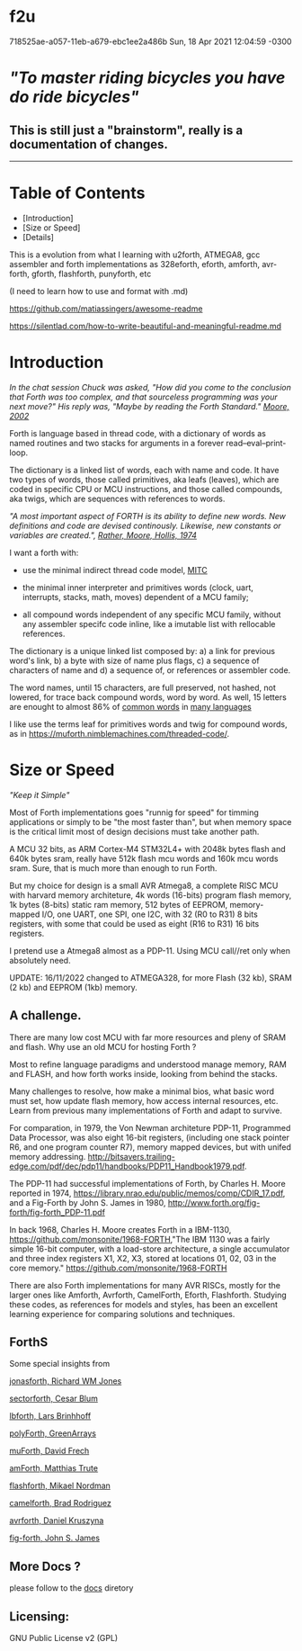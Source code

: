 # f2u

718525ae-a057-11eb-a679-ebc1ee2a486b Sun, 18 Apr 2021 12:04:59 -0300

# *"To master riding bicycles you have do ride bicycles"*

## This is still just a "brainstorm", really is a documentation of changes. 
---
# Table of Contents
* [Introduction]
* [Size or Speed]
* [Details]

This is a evolution from what I learning with u2forth, ATMEGA8, gcc assembler and forth implementations as 328eforth, eforth, amforth, avr-forth, gforth, flashforth, punyforth, etc 

(I need to learn how to use and format with .md)

https://github.com/matiassingers/awesome-readme

https://silentlad.com/how-to-write-beautiful-and-meaningful-readme.md

# Introduction

*In the chat session Chuck was asked, "How did you come to the conclusion that Forth was too complex, and that sourceless programming was your next move?" His reply was, "Maybe by reading the Forth Standard." [Moore, 2002](http://www.ultratechnology.com/levels.htm)*

Forth is language based in thread code, with a dictionary of words as named routines and two stacks for arguments in a forever read–eval–print-loop.

The dictionary is a linked list of words, each with name and code. It have two types of words, those called primitives, aka leafs (leaves), which are coded in specific CPU or MCU instructions, and those called compounds, aka twigs, which are sequences with references to words.
 
*"A most important aspect of FORTH is its ability to define new words. New definitions and code are devised continously. Likewise, new constants or variables are created.", [Rather, Moore, Hollis, 1974](https://library.nrao.edu/public/memos/comp/CDIR_17.pdf)*

I want a forth with:

- use the minimal indirect thread code model, [MITC](https://github.com/agsb/f2u/blob/main/small%20MITC%20Forth%20en.pdf)

- the minimal inner interpreter and primitives words (clock, uart, interrupts, stacks, math, moves) dependent of a MCU family;

- all compound words independent of any specific MCU family, without any assembler specifc code inline, like a imutable list with rellocable references.

The dictionary is a unique linked list composed by:  a) a link for previous word's link, b) a byte with size of name plus flags, c) a sequence of characters of name and d) a sequence of, or references or assembler code.

The word names, until 15 characters, are full preserved, not hashed, not lowered, for trace back compound words, word by word. As well, 15 letters are enought to almost 86% of [common words](https://digitalcommons.butler.edu/cgi/viewcontent.cgi?article=1116&context=wordways) in [many languages](https://arxiv.org/ftp/arxiv/papers/1207/1207.2334.pdf)

I like use the terms leaf for primitives words and twig for compound words, as in https://muforth.nimblemachines.com/threaded-code/.

# Size or Speed

*"Keep it Simple"*

Most of Forth implementations goes "runnig for speed" for timming applications or simply to be "the most faster than", but when memory space is the critical limit most of design decisions must take another path.

A MCU 32 bits, as ARM Cortex-M4 STM32L4+ with 2048k bytes flash and 640k bytes sram, really have 512k flash mcu words and 160k mcu words sram. Sure, that is much more than enough to run Forth.

But my choice for design is a small AVR Atmega8, a complete RISC MCU with harvard memory architeture, 4k words (16-bits) program flash memory, 1k bytes (8-bits) static ram memory, 512 bytes of EEPROM,  memory-mapped I/O, one UART, one SPI, one I2C, with 32 (R0 to R31) 8 bits registers, with some that could be used as eight (R16 to R31) 16 bits registers. 

I pretend use a Atmega8 almost as a PDP-11.  Using MCU call//ret only when absolutely need.

UPDATE: 16/11/2022 changed to ATMEGA328, for more Flash (32 kb), SRAM (2 kb) and EEPROM (1kb) memory.

## A challenge.

There are many low cost MCU with far more resources and pleny of SRAM and flash. Why use an old MCU for hosting Forth ?

Most to refine language paradigms and understood manage memory, RAM and FLASH, and how forth works inside, looking from behind the stacks.

Many challenges to resolve, how make a minimal bios, what basic word must set, how update flash memory, how access internal resources, etc. Learn from previous many implementations of Forth and adapt to survive.

For comparation, in 1979, the Von Newman architeture PDP-11, Programmed Data Processor, was also eight 16-bit registers, (including one stack pointer R6, and one program counter R7), memory mapped devices, but with unifed memory addressing. <http://bitsavers.trailing-edge.com/pdf/dec/pdp11/handbooks/PDP11_Handbook1979.pdf>.

The PDP-11 had successful implementations of Forth, by Charles H. Moore reported in 1974, <https://library.nrao.edu/public/memos/comp/CDIR_17.pdf>, and a Fig-Forth by John S. James in 1980, <http://www.forth.org/fig-forth/fig-forth_PDP-11.pdf>

In back 1968, Charles H. Moore creates Forth in a IBM-1130, <https://github.com/monsonite/1968-FORTH>,"The IBM 1130 was a fairly simple 16-bit computer, with a load-store architecture, a single accumulator and three index registers X1, X2, X3, stored at locations 01, 02, 03 in the core memory." <https://github.com/monsonite/1968-FORTH>

There are also Forth implementations for many AVR RISCs, mostly for the larger ones like Amforth, Avrforth, CamelForth, Eforth, Flashforth. Studying these codes, as references for models and styles, has been an excellent learning experience for comparing solutions and techniques. 

## ForthS

Some special insights from 

[jonasforth, Richard WM Jones](https://rwmj.wordpress.com/2010/08/07/jonesforth-git-repository/)
 
[sectorforth, Cesar Blum](https://github.com/cesarblum/sectorforth)

[lbforth, Lars Brinhhoff](https://github.com/larsbrinkhoff/lbForth/)

[polyForth, GreenArrays](https://www.greenarraychips.com/home/documents/greg/DB005-120825-PF-REF.pdf)

[muForth, David Frech](https://muforth.nimblemachines.com/)

[amForth, Matthias Trute](http://amforth.sourceforge.net/)

[flashforth, Mikael Nordman](http://flashforth.sourceforge.net/)

[camelforth, Brad Rodriguez](http://www.camelforth.com)

[avrforth, Daniel Kruszyna](http://krue.net/avrforth/)

[fig-forth, John S. James](http://www.forth.org/fig-forth/fig-forth_PDP-11.pdf)

## More Docs ?

please follow to the [docs](https://github.com/agsb/f2u/tree/main/docs) diretory

## Licensing:

GNU Public License v2 (GPL)


